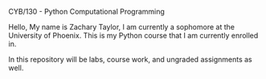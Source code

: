 CYB/130 - Python Computational Programming

Hello, My name is Zachary Taylor, I am currently a sophomore at the University of Phoenix. This is my Python course that I am currently enrolled in.

In this repository will be labs, course work, and ungraded assignments as well.

